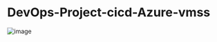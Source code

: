 # DevOps-Project-cicd-Azure-vmss
![image](https://github.com/kamalmohan217/DevOps-Project-cicd-Azure-vmss/assets/128888356/4817305f-ed31-4e2f-b52d-06a32df05138)
